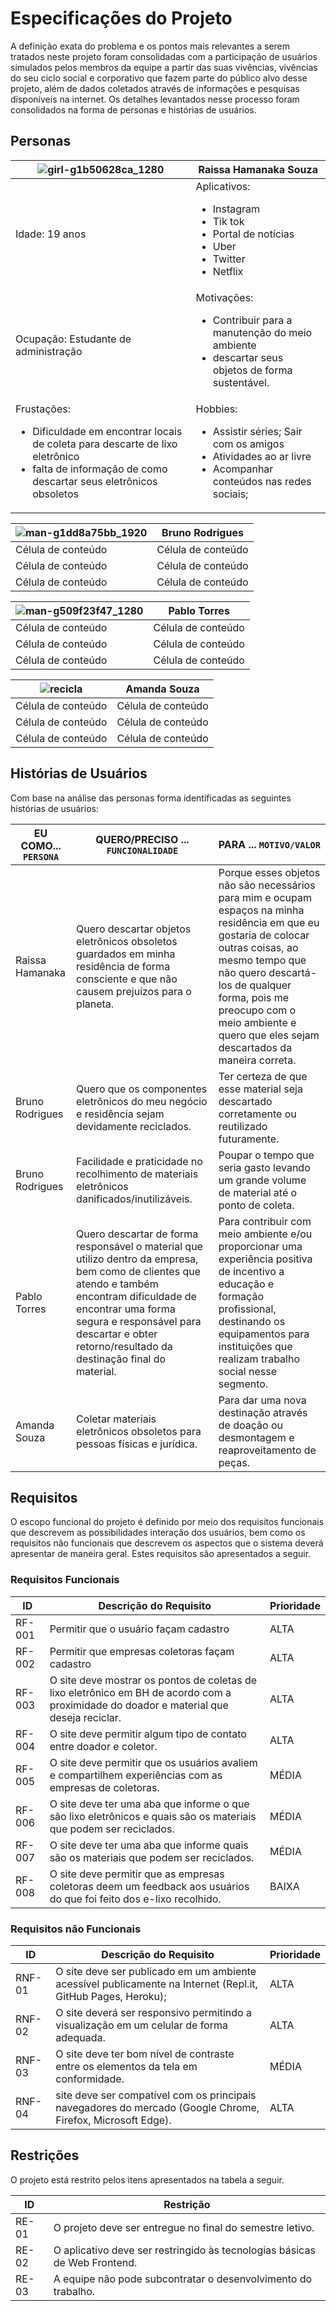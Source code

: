 # Especificações do Projeto

A definição exata do problema e os pontos mais relevantes a serem tratados neste projeto foram consolidadas com a participação de usuários simulados pelos membros da equipe a partir das suas vivências, vivências do seu ciclo social e corporativo que fazem parte do público alvo desse projeto, além de dados coletados através de informações e pesquisas disponíveis na internet. Os detalhes levantados nesse processo foram consolidados na forma de personas e histórias de usuários. 

## Personas


| ![girl-g1b50628ca_1280](https://user-images.githubusercontent.com/102400680/164765289-36832cb4-c1fc-423c-b365-1744223ef31d.jpg)  |  Raissa Hamanaka Souza  |
| ------------------- | ------------------- |
|  Idade: 19 anos     |Aplicativos: <ul><li>Instagram</li><li> Tik tok</li><li> Portal de notícias </li><li>Uber</li><li> Twitter</li><li> Netflix</li></ul>
| Ocupação: Estudante de administração|  Motivações: <ul><li>Contribuir para a manutenção do meio ambiente</li><li> descartar seus objetos de forma sustentável.</li></ul>
|  Frustações: <ul><li>Dificuldade em encontrar locais de coleta para descarte de lixo eletrônico</li><li> falta de informação de como descartar seus eletrônicos obsoletos</li></ul> | Hobbies: <ul><li>Assistir séries; Sair com os amigos</li><li> Atividades ao ar livre</li><li> Acompanhar conteúdos nas redes sociais; </li></ul> |

|![man-g1dd8a75bb_1920](https://user-images.githubusercontent.com/102400680/164766023-ebef9639-f699-4423-823b-ed56bc6220b9.jpg) |  Bruno Rodrigues   |
| ------------------- | ------------------- |
|  Célula de conteúdo |  Célula de conteúdo |
|  Célula de conteúdo |  Célula de conteúdo |
|  Célula de conteúdo |  Célula de conteúdo |

|![man-g509f23f47_1280](https://user-images.githubusercontent.com/102400680/164767999-de50c41b-f34e-41fd-8dd9-b000801d7b4d.jpg)|  Pablo Torres
| ------------------- | ------------------- |
|  Célula de conteúdo |  Célula de conteúdo |
|  Célula de conteúdo |  Célula de conteúdo |
|  Célula de conteúdo |  Célula de conteúdo |

| ![recicla](https://user-images.githubusercontent.com/102400680/164766367-c2576e32-e8f6-4ef4-9b1e-ac16f6aaeb7a.png)  |  Amanda Souza
| ------------------- | ------------------- |
|  Célula de conteúdo |  Célula de conteúdo |
|  Célula de conteúdo |  Célula de conteúdo |
|  Célula de conteúdo |  Célula de conteúdo |

## Histórias de Usuários

Com base na análise das personas forma identificadas as seguintes histórias de usuários:

|EU COMO... `PERSONA`| QUERO/PRECISO ... `FUNCIONALIDADE` |PARA ... `MOTIVO/VALOR`                 |
|--------------------|------------------------------------|----------------------------------------|
|Raissa Hamanaka   | Quero descartar objetos eletrônicos obsoletos guardados em minha residência de forma consciente e que não causem prejuízos para o planeta.         | Porque esses objetos não são necessários para mim e ocupam espaços na minha residência em que eu gostaria de colocar outras coisas, ao mesmo tempo que não quero descartá-los de qualquer forma, pois me preocupo com o meio ambiente e quero que eles sejam descartados da maneira correta.|
|Bruno Rodrigues       | Quero que os componentes eletrônicos do meu negócio e residência sejam devidamente reciclados. | Ter certeza de que esse material seja descartado corretamente ou reutilizado futuramente.|
|Bruno Rodrigues| Facilidade e praticidade no recolhimento de materiais eletrônicos danificados/inutilizáveis.|Poupar o tempo que seria gasto levando um grande volume de material até o ponto de coleta.|
|Pablo Torres|Quero descartar de forma responsável o material que utilizo dentro da empresa, bem como de clientes que atendo e também encontram dificuldade de encontrar uma forma segura e responsável para descartar e obter retorno/resultado da destinação final do material. | Para contribuir com meio ambiente e/ou proporcionar uma experiência positiva de incentivo a educação e formação profissional, destinando os equipamentos para instituições que realizam trabalho social nesse segmento.  |
|Amanda Souza| Coletar materiais eletrônicos obsoletos para pessoas físicas e jurídica. |Para dar uma nova destinação através de doação ou desmontagem e reaproveitamento de peças.|



## Requisitos

O escopo funcional do projeto é definido por meio dos requisitos funcionais que descrevem as possibilidades interação dos usuários, bem como os requisitos não funcionais que descrevem os aspectos que o sistema deverá apresentar de maneira geral. Estes requisitos são apresentados a seguir. 

### Requisitos Funcionais

|ID    | Descrição do Requisito  | Prioridade |
|------|-----------------------------------------|----|
|RF-001| Permitir que o usuário façam cadastro | ALTA | 
|RF-002| Permitir que empresas coletoras façam cadastro | ALTA | 
|RF-003| O site deve mostrar os pontos de coletas de lixo eletrônico em BH de acordo com a proximidade do doador e material que deseja reciclar.   | ALTA|
|RF-004|O site deve permitir algum tipo de contato entre doador e coletor.| ALTA | 
|RF-005| O site deve permitir que os usuários avaliem e compartilhem experiências com as empresas de coletoras.| MÉDIA | 
|RF-006| O site deve ter uma aba que informe o que são lixo eletrônicos e quais são os materiais que podem ser reciclados. | MÉDIA | 
|RF-007| O site deve ter uma aba que informe quais são os materiais que podem ser reciclados. | MÉDIA |
|RF-008 |O site deve permitir que as empresas coletoras deem um feedback aos usuários do que foi feito dos e-lixo recolhido. | BAIXA | 
 

### Requisitos não Funcionais

|ID     | Descrição do Requisito  |Prioridade |
|-------|-------------------------|----|
|RNF-01 |O site deve ser publicado em um ambiente acessível publicamente na Internet (Repl.it, GitHub Pages, Heroku); | ALTA |
|RNF-02 |O site deverá ser responsivo permitindo a visualização em um celular de forma adequada. |ALTA |
|RNF-03 |O site deve ter bom nível de contraste entre os elementos da tela em conformidade. |MÉDIA |
|RNF-04 |site deve ser compatível com os principais navegadores do mercado (Google Chrome, Firefox, Microsoft Edge). |ALTA |

 
## Restrições

O projeto está restrito pelos itens apresentados na tabela a seguir.

|ID| Restrição                                             |
|--|-------------------------------------------------------|
|RE-01 |O projeto deve ser entregue no final do semestre letivo. |
|RE-02 |O aplicativo deve ser restringido às tecnologias básicas de Web Frontend. |
|RE-03 |A equipe não pode subcontratar o desenvolvimento do trabalho. |

 




